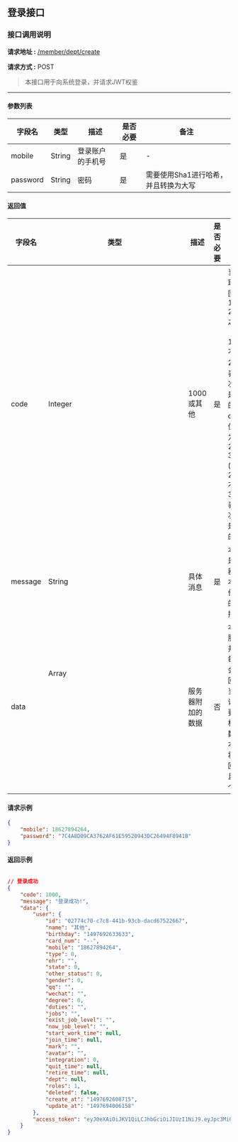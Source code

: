 ## 登录接口

### 接口调用说明

__请求地址 :__ [/member/dept/create](#)

__请求方式 :__ POST

> 本接口用于向系统登录，并请求JWT权鉴

--------------------------------------

#### 参数列表

|字段名|类型|描述|是否必要|备注|
|-|-|-|-|-|
|mobile|String|登录账户的手机号|是|-|
|password|String|密码|是|需要使用Sha1进行哈希，并且转换为大写|

#### 返回值

|字段名|类型|描述|是否必要|备注|
|-|-|-|-|-|
|code|Integer|1000 或其他|是|当code取值范围为 1000 - 2000 之间时（包含1000, 不包含2000）表示此次操作是成功的。当code取值范围为 2000 - 3000 (包含2000, 不包含3000)表示此次操作是失败的|
|message|String|具体消息|是|本字段是服务器对于本次操作结果的消息描述|
|data|Array<Object>|服务器附加的数据|否|本字段服务器并不是每次都会返回，大当每次请求需要返回相应的数据时本字段将会返回，并且是一个数组|

#### 请求示例

```json
{
	"mobile": 18627894264,
	"password": "7C4A8D09CA3762AF61E59520943DC26494F8941B"
}
```

#### 返回示例

```json

// 登录成功
{
    "code": 1000,
    "message": "登录成功!",
    "data": {
        "user": {
            "id": "02774c70-c7c8-441b-93cb-dacd67522667",
            "name": "其他",
            "birthday": "1497692633633",
            "card_num": "--",
            "mobile": "18627894264",
            "type": 0,
            "ehr": "",
            "state": 0,
            "other_status": 0,
            "gender": 0,
            "qq": "",
            "wechat": "",
            "degree": 0,
            "duties": "",
            "jobs": "",
            "exist_job_level": "",
            "now_job_level": "",
            "start_work_time": null,
            "join_time": null,
            "mark": "",
            "avatar": "",
            "integration": 0,
            "quit_time": null,
            "retire_time": null,
            "dept": null,
            "roles": 1,
            "deleted": false,
            "create_at": "1497692608715",
            "update_at": "1497694006158"
        },
        "access_token": "eyJ0eXAiOiJKV1QiLCJhbGciOiJIUzI1NiJ9.eyJpc3MiOiIwMjc3NGM3MC1jN2M4LTQ0MWItOTNjYi1kYWNkNjc1MjI2NjciLCJjcmVhdGVfYXQiOjE0OTc2OTUxMDA1MDEsImV4dCI6e319.O0qxeTbIAyvorX5uznUXG419nF4X0ehBnowh5kexDpQ"
    }
}


```

